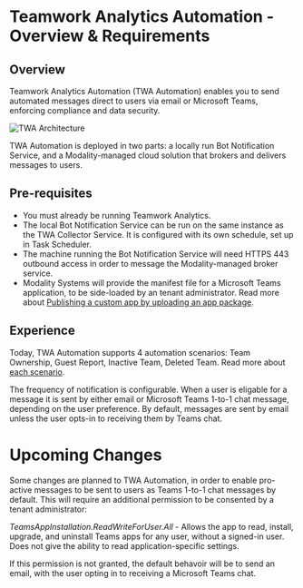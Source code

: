# Teamwork Analytics Automation - Overview & Requirements

## Overview

Teamwork Analytics Automation (TWA Automation) enables you to send automated messages direct to users via email or Microsoft Teams, enforcing compliance and data security.

![TWA Architecture](images/twa-architecture.png)

TWA Automation is deployed in two parts: a locally run Bot Notification Service, and a Modality-managed cloud solution that brokers and delivers messages to users.

## Pre-requisites

* You must already be running Teamwork Analytics.
* The local Bot Notification Service can be run on the same instance as the TWA Collector Service. It is configured with its own schedule, set up in Task Scheduler.
* The machine running the Bot Notification Service will need HTTPS 443 outbound access in order to message the Modality-managed broker service.
* Modality Systems will provide the manifest file for a Microsoft Teams application, to be side-loaded by an tenant administrator. Read more about [Publishing a custom app by uploading an app package](https://docs.microsoft.com/en-us/MicrosoftTeams/upload-custom-apps).

## Experience

Today, TWA Automation supports 4 automation scenarios: Team Ownership, Guest Report, Inactive Team, Deleted Team. Read more about [each scenario](http://docs.modalitysystems.com/twa/TWA-Bot-Scenarios).

The frequency of notification is configurable. When a user is eligable for a message it is sent by either email or Microsoft Teams 1-to-1 chat message, depending on the user preference. By default, messages are sent by email unless the user opts-in to receiving them by Teams chat.

# Upcoming Changes

Some changes are planned to TWA Automation, in order to enable pro-active messages to be sent to users as Teams 1-to-1 chat messages by default. This will require an additional permission to be consented by a tenant administrator:

*TeamsAppInstallation.ReadWriteForUser.All* - Allows the app to read, install, upgrade, and uninstall Teams apps for any user, without a signed-in user. Does not give the ability to read application-specific settings.

If this permission is not granted, the default behavoir will be to send an email, with the user opting in to receiving a Microsoft Teams chat.
